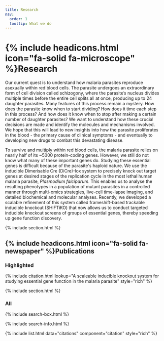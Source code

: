```yaml
---
title: Research
nav:
  order: 1
  tooltip: What we do
---
```


# {% include headicons.html icon="fa-solid fa-microscope" %}Research

Our current quest is to understand how malaria parasites reproduce asexually within red blood cells. The parasite undergoes an extraordinary form of cell division called schizogony, where the parasite’s nucleus divides multiple times before the entire cell splits all at once, producing up to 24 daughter parasites. Many features of this process remain a mystery. How does the parasite know when to start dividing? How does it time each step in this process? And how does it know when to stop after making a certain number of daughter parasites? We want to understand how these crucial decisions are made and identify the molecules and mechanisms involved. We hope that this will lead to new insights into how the parasite proliferates in the blood - the primary cause of clinical symptoms - and eventually to developing new drugs to combat this devastating disease.

To survive and multiply within red blood cells, the malaria parasite relies on nearly half of its ~5000 protein-coding genes. However, we still do not know what many of these important genes do. Studying these essential genes is difficult because of the parasite's haploid nature. We use the inducible Dimerisable Cre (DiCre)-lox system to precisely knock out target genes at desired stages of the replication cycle in the most lethal human malaria parasite, _Plasmodium falciparum_. This enables us to analyse the resulting phenotypes in a population of mutant parasites in a controlled manner through multi-omics strategies, live-cell time-lapse imaging, and detailed biochemical and molecular analyses. Recently, we developed a scalable refinement of this system called frameshift-based trackable inducible knockout (SHIFTiKO) that now allows us to conduct targeted inducible knockout screens of groups of essential genes, thereby speeding up gene function discovery.

{% include section.html %}

## {% include headicons.html icon="fa-solid fa-newspaper" %}Publications


### Highlighted

{% include citation.html lookup="A scaleable inducible knockout system for studying essential gene function in the malaria parasite" style="rich" %}

{% include section.html %}

### All

{% include search-box.html %}

{% include search-info.html %}

{% include list.html data="citations" component="citation" style="rich" %}
